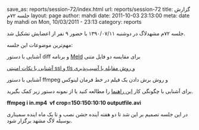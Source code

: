 save_as: reports/session-72/index.html
url: reports/session-72
title: گزارش جلسه ۷۲م
layout: page
author: mahdi
date: 2011-10-03 23:13:00
meta: date by mahdi on Mon, 10/03/2011 - 23:13
category: reports



جلسه ۷۲‌م مشهدلاگ در دوشنبه ۱۳۹۰/۰۷/۱۱ با حضور ۹ نفر از اعضایش تشکیل شد.


<!--more-->



مهم‌ترین موضوعات این جلسه:

آشنایی با دستور diff و برنامه [Meld](http://meld.sourceforge.net/index.html)
برای مقایسه دو فایل متنی

[آشنایی با نکات امنیتی ssl و tls و روش مقابله با آسیب‌پذیری
](http://en.wikipedia.org/wiki/Block_cipher_modes_of_operation)

آشنایی با دستور ffmpeg و روش برش دادن یک فیلم در خط فرمان لینوکس

برای آشنایی با چگونگی کار [این راهنما](http://ffmpeg.org/ffmpegdoc.html#SEC74)
را مطالعه کنید یا از نمونه دستور زیر کمک بگیرید.

**ffmpeg i in.mp4  vf crop=150:150:10:10 outputfile.avi**

در این جلسه تصمیم بر این شد تا دو هفته آینده جشن نصب و تا یک ماه اینده سمیناری
بوسیله لاگ مشهد برگزار شود.
